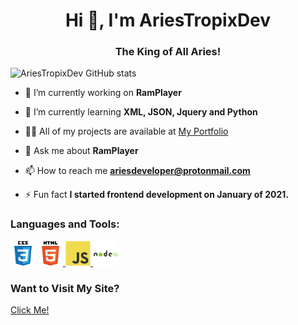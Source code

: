 <h1 align="center">Hi 👋, I'm AriesTropixDev</h1>
<h3 align="center">The King of All Aries!</h3>

![AriesTropixDev GitHub stats](https://github-readme-stats.vercel.app/api?username=AriesTropixDev&show_icons=true&theme=tokyonight)

- 🔭 I’m currently working on **RamPlayer**

- 🌱 I’m currently learning **XML, JSON, Jquery and Python**

- 👨‍💻 All of my projects are available at [My Portfolio](https://ariestropixdev.github.io)

- 💬 Ask me about **RamPlayer**

- 📫 How to reach me **ariesdeveloper@protonmail.com**

- ⚡ Fun fact **I started frontend development on January of 2021.**


<h3 align="left">Languages and Tools:</h3>
<p align="left"> <img src="https://raw.githubusercontent.com/devicons/devicon/master/icons/css3/css3-original-wordmark.svg" alt="css3" width="40" height="40"/> </a> <a href="https://www.w3.org/html/" target="_blank"> <img src="https://raw.githubusercontent.com/devicons/devicon/master/icons/html5/html5-original-wordmark.svg" alt="html5" width="40" height="40"/> </a> <a href="https://developer.mozilla.org/en-US/docs/Web/JavaScript" target="_blank"> <img src="https://raw.githubusercontent.com/devicons/devicon/master/icons/javascript/javascript-original.svg" alt="javascript" width="40" height="40"/> </a> <a href="https://nodejs.org" target="_blank"> <img src="https://raw.githubusercontent.com/devicons/devicon/master/icons/nodejs/nodejs-original-wordmark.svg" alt="nodejs" width="40" height="40"/> </a> </p>

<h3 align="left">Want to Visit My Site?</h3>
<a alt="AriesTropixDev" href="https://ariestropixdev.github.io/" align="left">Click Me!</a>

